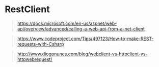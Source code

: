 ﻿# RestClient

> https://docs.microsoft.com/en-us/aspnet/web-api/overview/advanced/calling-a-web-api-from-a-net-client

> https://www.codeproject.com/Tips/497123/How-to-make-REST-requests-with-Csharp

> http://www.diogonunes.com/blog/webclient-vs-httpclient-vs-httpwebrequest/

